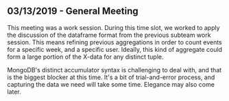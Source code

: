 ## 03/13/2019 - General Meeting

This meeting was a work session. During this time slot, we worked to apply the discussion of the dataframe format from the previous subteam work session. This means refining previous aggregations in order to count events for a specific week, and a specific user. Ideally, this kind of aggregate could form a large portion of the X-data for any distinct tuple.

MongoDB's distinct accumulator syntax is challenging to deal with, and that is the biggest blocker at this time. It's a bit of trial-and-error process, and capturing the data we need will take some time. Elegance may also come later.